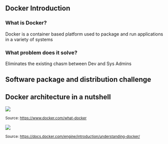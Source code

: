 ## Docker Introduction

### What is Docker? <!-- .element: class="fragment" data-fragment-index="1" -->

Docker is a container based platform used to package and run applications in a variety of systems <!-- .element: class="fragment" data-fragment-index="2" style="color: blue"-->

### What problem does it solve? <!-- .element: class="fragment" data-fragment-index="3" -->

Eliminates the existing chasm between Dev and Sys Admins <!-- .element: class="fragment" data-fragment-index="4" style="color: blue"-->



## Software package and distribution challenge



## Docker architecture in a nutshell

![](http://fsmontenegro.github.io/dockersec/images/what-is-vm-diagram.png) <!-- .element: style="border:1px grey" -->

<small>Source: <a href="https://www.docker.com/what-docker">https://www.docker.com/what-docker</a></small>


![](http://fsmontenegro.github.io/dockersec/images/architecture.svg) <!-- .element: style="border:1px grey" -->

<small>Source: <a href="https://docs.docker.com/engine/introduction/understanding-docker/">https://docs.docker.com/engine/introduction/understanding-docker/</a></small>
